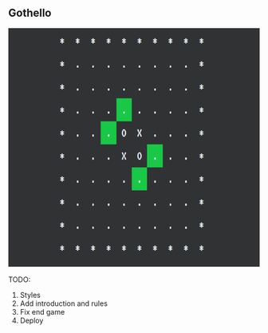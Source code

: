 ## Gothello

![Test](imgs/gothello.png)

TODO: 
1. Styles
2. Add introduction and rules
3. Fix end game
4. Deploy